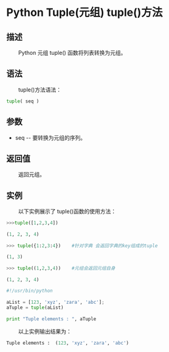 # Python Tuple(元组) tuple()方法
## 描述
&#160;&#160;&#160;&#160;&#160;&#160;&#160;&#160;Python 元组 tuple() 函数将列表转换为元组。

## 语法
&#160;&#160;&#160;&#160;&#160;&#160;&#160;&#160;tuple()方法语法：

```python
tuple( seq )
```

## 参数
- seq -- 要转换为元组的序列。

## 返回值
&#160;&#160;&#160;&#160;&#160;&#160;&#160;&#160;返回元组。

## 实例
&#160;&#160;&#160;&#160;&#160;&#160;&#160;&#160;以下实例展示了 tuple()函数的使用方法：

```python
>>>tuple([1,2,3,4])
 
(1, 2, 3, 4)
 
>>> tuple({1:2,3:4})    #针对字典 会返回字典的key组成的tuple
 
(1, 3)
 
>>> tuple((1,2,3,4))    #元组会返回元组自身
 
(1, 2, 3, 4)
```

```python
#!/usr/bin/python
 
aList = [123, 'xyz', 'zara', 'abc'];
aTuple = tuple(aList)
 
print "Tuple elements : ", aTuple
```

&#160;&#160;&#160;&#160;&#160;&#160;&#160;&#160;以上实例输出结果为：

```python
Tuple elements :  (123, 'xyz', 'zara', 'abc')
```
